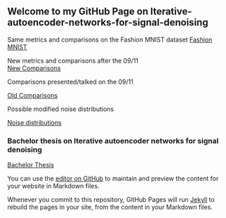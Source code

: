 
## Welcome to my GitHub Page on Iterative-autoencoder-networks-for-signal-denoising

Same metrics and comparisons on the Fashion MNIST dataset 
[Fashion MNIST](Export/Comparisson_all_fashion.html)  

New metrics and comparisons after the 09/11  
[New Comparisons](New_comparissons.html)  

Comparisons presented/talked on the 09/11

[Old Comparisons](Export/Comparisson_all.html)  

Possible modified noise distributions

[Noise distributions](Noise_dist.html)  



### Bachelor thesis on Iterative autoencoder networks for signal denoising

[Bachelor Thesis](Hickmann_Bachelor_Arbeit.pdf)  

You can use the [editor on GitHub](https://github.com/HickmannLautaro/Iterative-autoencoder-networks-for-signal-denoising/edit/gh-pages/index.md) to maintain and preview the content for your website in Markdown files.

Whenever you commit to this repository, GitHub Pages will run [Jekyll](https://jekyllrb.com/) to rebuild the pages in your site, from the content in your Markdown files.
